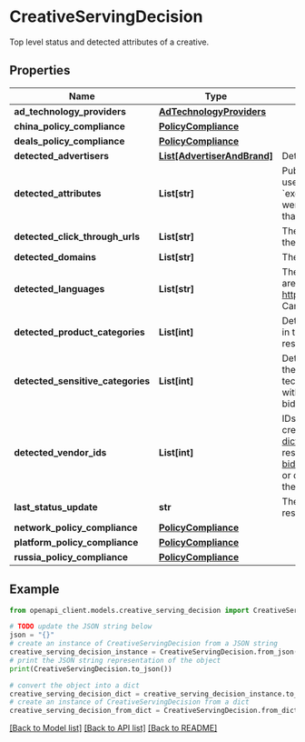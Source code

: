 # CreativeServingDecision

Top level status and detected attributes of a creative.

## Properties

Name | Type | Description | Notes
------------ | ------------- | ------------- | -------------
**ad_technology_providers** | [**AdTechnologyProviders**](AdTechnologyProviders.md) |  | [optional] 
**china_policy_compliance** | [**PolicyCompliance**](PolicyCompliance.md) |  | [optional] 
**deals_policy_compliance** | [**PolicyCompliance**](PolicyCompliance.md) |  | [optional] 
**detected_advertisers** | [**List[AdvertiserAndBrand]**](AdvertiserAndBrand.md) | Detected advertisers and brands. | [optional] 
**detected_attributes** | **List[str]** | Publisher-excludable attributes that were detected for this creative. Can be used to filter the response of the creatives.list method. If the &#x60;excluded_attribute&#x60; field of a [bid request](https://developers.google.com/authorized-buyers/rtb/downloads/realtime-bidding-proto) contains one of the attributes that were declared or detected for a given creative, and a bid is submitted with that creative, the bid will be filtered before the auction. | [optional] 
**detected_click_through_urls** | **List[str]** | The set of detected destination URLs for the creative. Can be used to filter the response of the creatives.list method. | [optional] 
**detected_domains** | **List[str]** | The detected domains for this creative. | [optional] 
**detected_languages** | **List[str]** | The detected languages for this creative. The order is arbitrary. The codes are 2 or 5 characters and are documented at https://developers.google.com/adwords/api/docs/appendix/languagecodes. Can be used to filter the response of the creatives.list method. | [optional] 
**detected_product_categories** | **List[int]** | Detected product categories, if any. See the ad-product-categories.txt file in the technical documentation for a list of IDs. Can be used to filter the response of the creatives.list method. | [optional] 
**detected_sensitive_categories** | **List[int]** | Detected sensitive categories, if any. Can be used to filter the response of the creatives.list method. See the ad-sensitive-categories.txt file in the technical documentation for a list of IDs. You should use these IDs along with the excluded-sensitive-category field in the bid request to filter your bids. | [optional] 
**detected_vendor_ids** | **List[int]** | IDs of the ad technology vendors that were detected to be used by this creative. See https://storage.googleapis.com/adx-rtb-dictionaries/vendors.txt for possible values. Can be used to filter the response of the creatives.list method. If the &#x60;allowed_vendor_type&#x60; field of a [bid request](https://developers.google.com/authorized-buyers/rtb/downloads/realtime-bidding-proto) does not contain one of the vendor type IDs that were declared or detected for a given creative, and a bid is submitted with that creative, the bid will be filtered before the auction. | [optional] 
**last_status_update** | **str** | The last time the creative status was updated. Can be used to filter the response of the creatives.list method. | [optional] 
**network_policy_compliance** | [**PolicyCompliance**](PolicyCompliance.md) |  | [optional] 
**platform_policy_compliance** | [**PolicyCompliance**](PolicyCompliance.md) |  | [optional] 
**russia_policy_compliance** | [**PolicyCompliance**](PolicyCompliance.md) |  | [optional] 

## Example

```python
from openapi_client.models.creative_serving_decision import CreativeServingDecision

# TODO update the JSON string below
json = "{}"
# create an instance of CreativeServingDecision from a JSON string
creative_serving_decision_instance = CreativeServingDecision.from_json(json)
# print the JSON string representation of the object
print(CreativeServingDecision.to_json())

# convert the object into a dict
creative_serving_decision_dict = creative_serving_decision_instance.to_dict()
# create an instance of CreativeServingDecision from a dict
creative_serving_decision_from_dict = CreativeServingDecision.from_dict(creative_serving_decision_dict)
```
[[Back to Model list]](../README.md#documentation-for-models) [[Back to API list]](../README.md#documentation-for-api-endpoints) [[Back to README]](../README.md)


